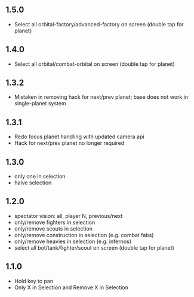 ## 1.5.0

- Select all orbital-factory/advanced-factory on screen (double tap for planet)

## 1.4.0

- Select all orbital/combat-orbital on screen (double tap for planet)

## 1.3.2

- Mistaken in removing hack for next/prev planet; base does not work in single-planet system

## 1.3.1

- Redo focus planet handling with updated camera api
- Hack for next/prev planet no longer required

## 1.3.0

- only one in selection
- halve selection

## 1.2.0

- spectator vision: all, player N, previous/next
- only/remove fighters in selection
- only/remove scouts in selection
- only/remove construction in selection (e.g. combat fabs)
- only/remove heavies in selection (e.g. infernos)
- select all bot/tank/fighter/scout on screen (double tap for planet)

## 1.1.0

- Hold key to pan
- Only X in Selection and Remove X in Selection
